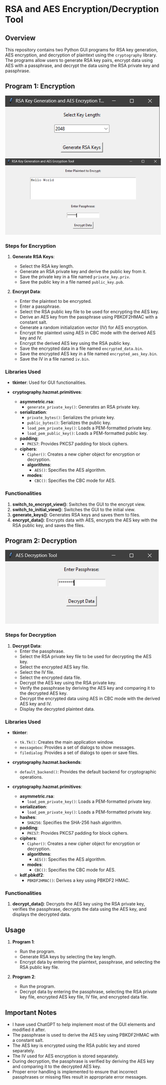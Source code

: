 # RSA and AES Encryption/Decryption Tool

## Overview
This repository contains two Python GUI programs for RSA key generation, AES encryption, and decryption of plaintext using the `cryptography` library. The programs allow users to generate RSA key pairs, encrypt data using AES with a passphrase, and decrypt the data using the RSA private key and passphrase.

## Program 1: Encryption

![alt text](images/Screenshot_16.png)![alt text](images/Screenshot_17.png)

### Steps for Encryption
1. **Generate RSA Keys**:
   - Select the RSA key length.
   - Generate an RSA private key and derive the public key from it.
   - Save the private key in a file named `private_key.priv`.
   - Save the public key in a file named `public_key.pub`.

2. **Encrypt Data**:
   - Enter the plaintext to be encrypted.
   - Enter a passphrase.
   - Select the RSA public key file to be used for encrypting the AES key.
   - Derive an AES key from the passphrase using PBKDF2HMAC with a constant salt.
   - Generate a random initialization vector (IV) for AES encryption.
   - Encrypt the plaintext using AES in CBC mode with the derived AES key and IV.
   - Encrypt the derived AES key using the RSA public key.
   - Save the encrypted data in a file named `encrypted_data.bin`.
   - Save the encrypted AES key in a file named `encrypted_aes_key.bin`.
   - Save the IV in a file named `iv.bin`.

### Libraries Used
- **tkinter**:
  Used for GUI functionalities.

- **cryptography.hazmat.primitives**:
  - **asymmetric.rsa**:
    - `generate_private_key()`: Generates an RSA private key.
  - **serialization**:
    - `private_bytes()`: Serializes the private key.
    - `public_bytes()`: Serializes the public key.
    - `load_pem_private_key()`: Loads a PEM-formatted private key.
    - `load_pem_public_key()`: Loads a PEM-formatted public key.
  - **padding**:
    - `PKCS7`: Provides PKCS7 padding for block ciphers.
  - **ciphers**:
    - `Cipher()`: Creates a new cipher object for encryption or decryption.
    - **algorithms**:
      - `AES()`: Specifies the AES algorithm.
    - **modes**:
      - `CBC()`: Specifies the CBC mode for AES.

### Functionalities
1. **switch_to_encrypt_view()**: Switches the GUI to the encrypt view.
2. **switch_to_initial_view()**: Switches the GUI to the initial view.
3. **generate_keys()**: Generates RSA keys and saves them to files.
4. **encrypt_data()**: Encrypts data with AES, encrypts the AES key with the RSA public key, and saves the files.

## Program 2: Decryption

![alt text](images/Screenshot_18.png)

### Steps for Decryption
1. **Decrypt Data**:
   - Enter the passphrase.
   - Select the RSA private key file to be used for decrypting the AES key.
   - Select the encrypted AES key file.
   - Select the IV file.
   - Select the encrypted data file.
   - Decrypt the AES key using the RSA private key.
   - Verify the passphrase by deriving the AES key and comparing it to the decrypted AES key.
   - Decrypt the encrypted data using AES in CBC mode with the derived AES key and IV.
   - Display the decrypted plaintext data.

### Libraries Used
- **tkinter**:
  - `tk.Tk()`: Creates the main application window.
  - `messagebox`: Provides a set of dialogs to show messages.
  - `filedialog`: Provides a set of dialogs to open or save files.

- **cryptography.hazmat.backends**:
  - `default_backend()`: Provides the default backend for cryptographic operations.

- **cryptography.hazmat.primitives**:
  - **asymmetric.rsa**:
    - `load_pem_private_key()`: Loads a PEM-formatted private key.
  - **serialization**:
    - `load_pem_private_key()`: Loads a PEM-formatted private key.
  - **hashes**:
    - `SHA256`: Specifies the SHA-256 hash algorithm.
  - **padding**:
    - `PKCS7`: Provides PKCS7 padding for block ciphers.
  - **ciphers**:
    - `Cipher()`: Creates a new cipher object for encryption or decryption.
    - **algorithms**:
      - `AES()`: Specifies the AES algorithm.
    - **modes**:
      - `CBC()`: Specifies the CBC mode for AES.
  - **kdf.pbkdf2**:
    - `PBKDF2HMAC()`: Derives a key using PBKDF2 HMAC.

### Functionalities
1. **decrypt_data()**: Decrypts the AES key using the RSA private key, verifies the passphrase, decrypts the data using the AES key, and displays the decrypted data.

## Usage
1. **Program 1**:
   - Run the program.
   - Generate RSA keys by selecting the key length.
   - Encrypt data by entering the plaintext, passphrase, and selecting the RSA public key file.

2. **Program 2**:
   - Run the program.
   - Decrypt data by entering the passphrase, selecting the RSA private key file, encrypted AES key file, IV file, and encrypted data file.

## Important Notes
- I have used ChatGPT to help implement most of the GUI elements and modified it after.
- The passphrase is used to derive the AES key using PBKDF2HMAC with a constant salt.
- The AES key is encrypted using the RSA public key and stored separately.
- The IV used for AES encryption is stored separately.
- During decryption, the passphrase is verified by deriving the AES key and comparing it to the decrypted AES key.
- Proper error handling is implemented to ensure that incorrect passphrases or missing files result in appropriate error messages.
